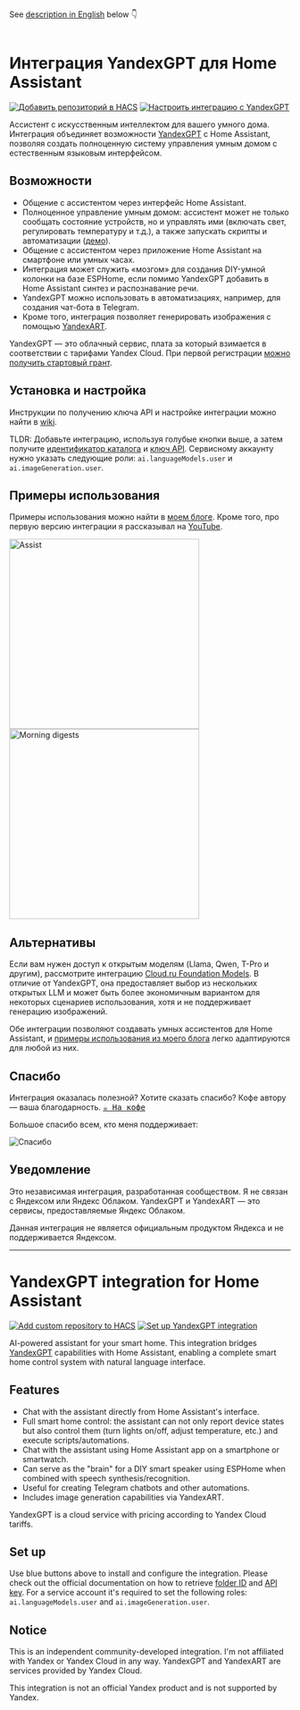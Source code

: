 See [description in English](#yandexgpt-integration-for-home-assistant) below 👇
<br>
<br>

# Интеграция YandexGPT для Home Assistant

[![Добавить репозиторий в HACS](https://my.home-assistant.io/badges/hacs_repository.svg)](https://my.home-assistant.io/redirect/hacs_repository/?owner=black-roland&repository=homeassistant-yandexgpt&category=integration) [![Настроить интеграцию с YandexGPT](https://my.home-assistant.io/badges/config_flow_start.svg)](https://my.home-assistant.io/redirect/config_flow_start/?domain=yandexgpt_conversation)

Ассистент с искусственным интеллектом для вашего умного дома. Интеграция объединяет возможности [YandexGPT](https://ya.ru/ai/gpt) с Home Assistant, позволяя создать полноценную систему управления умным домом с естественным языковым интерфейсом.

## Возможности

- Общение с ассистентом через интерфейс Home Assistant.
- Полноценное управление умным домом: ассистент может не только сообщать состояние устройств, но и управлять ими (включать свет, регулировать температуру и т.д.), а также запускать скрипты и автоматизации ([демо](https://boosty.to/mansmarthome/posts/bb1e2d91-6edb-4dfe-b96f-99de636ce844)).
- Общение с ассистентом через приложение Home Assistant на смартфоне или умных часах.
- Интеграция может служить «мозгом» для создания DIY-умной колонки на базе ESPHome, если помимо YandexGPT добавить в Home Assistant синтез и распознавание речи.
- YandexGPT можно использовать в автоматизациях, например, для создания чат-бота в Telegram.
- Кроме того, интеграция позволяет генерировать изображения с помощью [YandexART](https://ya.ru/ai/art).

YandexGPT — это облачный сервис, плата за который взимается в соответствии с тарифами Yandex Cloud. При первой регистрации [можно получить стартовый грант](https://yandex.cloud/ru/docs/getting-started/usage-grant).

## Установка и настройка

Инструкции по получению ключа API и настройке интеграции можно найти в [wiki](https://github.com/black-roland/homeassistant-yandexgpt/wiki).

TLDR: Добавьте интеграцию, используя голубые кнопки выше, а затем получите [идентификатор каталога](https://yandex.cloud/ru/docs/resource-manager/operations/folder/get-id) и [ключ API](https://yandex.cloud/en/docs/iam/operations/api-key/create). Сервисному аккаунту нужно указать следующие роли: `ai.languageModels.user` и `ai.imageGeneration.user`.

## Примеры использования

Примеры использования можно найти в [моем блоге](https://mansmarthome.info/tags/yandexgpt/). Кроме того, про первую версию интеграции я рассказывал на [YouTube](https://www.youtube.com/watch?v=C1KcW--vnUo).

<p>
  <img src="https://github.com/user-attachments/assets/c4f2520d-a1e7-433b-99d6-9db29b2c99f1" height="340px" alt="Assist" />
  <img src="https://github.com/user-attachments/assets/34f05829-7a10-4087-8596-5087b8310533" height="340px" alt="Morning digests" />
</p>

## Альтернативы

Если вам нужен доступ к открытым моделям (Llama, Qwen, T-Pro и другим), рассмотрите интеграцию [Cloud.ru Foundation Models](https://github.com/black-roland/homeassistant-cloud-ru-ai). В отличие от YandexGPT, она предоставляет выбор из нескольких открытых LLM и может быть более экономичным вариантом для некоторых сценариев использования, хотя и не поддерживает генерацию изображений.

Обе интеграции позволяют создавать умных ассистентов для Home Assistant, и [примеры использования из моего блога](https://mansmarthome.info/tags/ai/) легко адаптируются для любой из них.

## Спасибо

Интеграция оказалась полезной? Хотите сказать спасибо? Кофе автору — ваша благодарность. <kbd>[☕ На кофе](https://mansmarthome.info/donate/?utm_source=github&utm_medium=referral&utm_campaign=gpt#%D1%81%D0%B8%D1%81%D1%82%D0%B5%D0%BC%D0%B0-%D0%B1%D1%8B%D1%81%D1%82%D1%80%D1%8B%D1%85-%D0%BF%D0%BB%D0%B0%D1%82%D0%B5%D0%B6%D0%B5%D0%B9)</kbd>

Большое спасибо всем, кто меня поддерживает:

![Спасибо][donors-list]

## Уведомление

Это независимая интеграция, разработанная сообществом. Я не связан с Яндексом или Яндекс Облаком. YandexGPT и YandexART — это сервисы, предоставляемые Яндекс Облаком.

Данная интеграция не является официальным продуктом Яндекса и не поддерживается Яндексом.

---

# YandexGPT integration for Home Assistant

[![Add custom repository to HACS](https://my.home-assistant.io/badges/hacs_repository.svg)](https://my.home-assistant.io/redirect/hacs_repository/?owner=black-roland&repository=homeassistant-yandexgpt&category=integration) [![Set up YandexGPT integration](https://my.home-assistant.io/badges/config_flow_start.svg)](https://my.home-assistant.io/redirect/config_flow_start/?domain=yandexgpt_conversation)

AI-powered assistant for your smart home. This integration bridges [YandexGPT](https://yandex.cloud/en/services/yandexgpt) capabilities with Home Assistant, enabling a complete smart home control system with natural language interface.

## Features

- Chat with the assistant directly from Home Assistant's interface.
- Full smart home control: the assistant can not only report device states but also control them (turn lights on/off, adjust temperature, etc.) and execute scripts/automations.
- Chat with the assistant using Home Assistant app on a smartphone or smartwatch.
- Can serve as the "brain" for a DIY smart speaker using ESPHome when combined with speech synthesis/recognition.
- Useful for creating Telegram chatbots and other automations.
- Includes image generation capabilities via YandexART.

YandexGPT is a cloud service with pricing according to Yandex Cloud tariffs.

## Set up

Use blue buttons above to install and configure the integration. Please check out the official documentation on how to retrieve [folder ID](https://yandex.cloud/en/docs/resource-manager/operations/folder/get-id) and [API key](https://yandex.cloud/en/docs/iam/operations/api-key/create). For a service account it's required to set the following roles: `ai.languageModels.user` and `ai.imageGeneration.user`.

## Notice

This is an independent community-developed integration. I'm not affiliated with Yandex or Yandex Cloud in any way. YandexGPT and YandexART are services provided by Yandex Cloud.

This integration is not an official Yandex product and is not supported by Yandex.

[donors-list]: https://github.com/user-attachments/assets/218c7080-14a6-4f35-957d-41ceb0acbd4d
